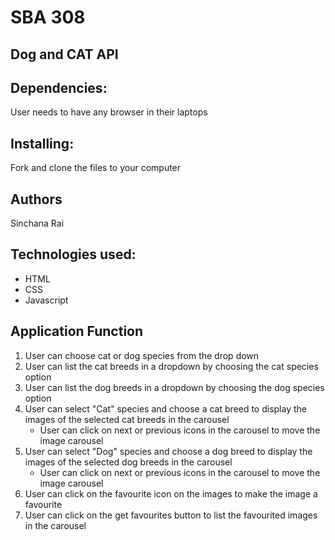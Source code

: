 # SBA 308

## Dog and CAT API

## Dependencies:

User needs to have any browser in their laptops

## Installing:
Fork and clone the files to your computer

## Authors
Sinchana Rai

## Technologies used:
- HTML
- CSS
- Javascript

## Application Function

1. User can choose cat or dog species from the drop down
2. User can list the cat breeds in a dropdown by choosing the cat species option
3. User can list the dog breeds in a dropdown by choosing the dog species option
4. User can select "Cat" species and choose a cat breed to display the images of the selected cat breeds in the carousel
    - User can click on next or previous icons in the carousel to move the image carousel
5. User can select "Dog" species and choose a dog breed to display the images of the selected dog breeds in the carousel
    - User can click on next or previous icons in the carousel to move the image carousel
5. User can click on the favourite icon on the images to make the image a favourite
6. User can click on the get favourites button to list the favourited images in the carousel